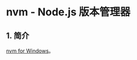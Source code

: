 # nvm - Node.js 版本管理器

## 1. 简介

[nvm for Windows](https://github.com/coreybutler/nvm-windows/releases)。
